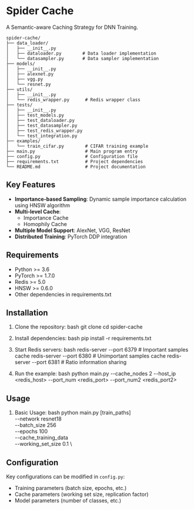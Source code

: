 # Spider Cache

A Semantic-aware Caching Strategy for DNN Training.


```plaintext
spider-cache/
├── data_loader/
│   ├── __init__.py
│   ├── dataloader.py        # Data loader implementation
│   └── datasampler.py       # Data sampler implementation
├── models/
│   ├── __init__.py
│   ├── alexnet.py
│   ├── vgg.py
│   └── resnet.py
├── utils/
│   ├── __init__.py
│   └── redis_wrapper.py      # Redis wrapper class
├── tests/
│   ├── __init__.py
│   ├── test_models.py
│   ├── test_dataloader.py
│   ├── test_datasampler.py
│   ├── test_redis_wrapper.py
│   └── test_integration.py
├── examples/
│   └── train_cifar.py        # CIFAR training example
├── main.py                   # Main program entry
├── config.py                 # Configuration file
├── requirements.txt          # Project dependencies
└── README.md                 # Project documentation
```



## Key Features

- **Importance-based Sampling**: Dynamic sample importance calculation using HNSW algorithm
- **Multi-level Cache**:
  - Importance Cache
  - Homophily Cache
- **Multiple Model Support**: AlexNet, VGG, ResNet
- **Distributed Training**: PyTorch DDP integration

## Requirements

- Python >= 3.6
- PyTorch >= 1.7.0
- Redis >= 5.0
- HNSW >= 0.6.0
- Other dependencies in requirements.txt

## Installation
1. Clone the repository:
bash
git clone
cd spider-cache

2. Install dependencies:
bash
pip install -r requirements.txt

3. Start Redis servers:
bash
redis-server --port 6379 # Important samples cache
redis-server --port 6380 # Unimportant samples cache
redis-server --port 6381 # Ratio information sharing

4. Run the example:
bash
python main.py --cache_nodes 2 --host_ip <redis_host> --port_num <redis_port> --port_num2 <redis_port2>


## Usage

1. Basic Usage:
bash
python main.py [train_paths] \
--network resnet18 \
--batch_size 256 \
--epochs 100 \
--cache_training_data \
--working_set_size 0.1 \

## Configuration

Key configurations can be modified in `config.py`:
- Training parameters (batch size, epochs, etc.)
- Cache parameters (working set size, replication factor)
- Model parameters (number of classes, etc.)


